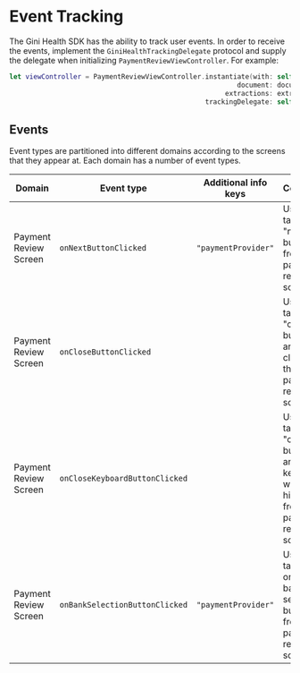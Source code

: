 Event Tracking
=============================

The Gini Health SDK has the ability to track user events. In order to receive the events, implement the `GiniHealthTrackingDelegate` protocol and supply the delegate when initializing `PaymentReviewViewController`. For example:

```swift
let viewController = PaymentReviewViewController.instantiate(with: self.health,
                                                         document: document,
                                                      extractions: extractions,
                                                 trackingDelegate: self)
```

## Events

Event types are partitioned into different domains according to the screens that they appear at. Each domain has a number of event types.

| Domain | Event type | Additional info keys | Comment |
| --- | --- | --- | --- | 
| Payment Review Screen | `onNextButtonClicked` |`"paymentProvider"`| User tapped "next" button from the payment review screen |
| Payment Review Screen | `onCloseButtonClicked` || User tapped "close" button and closed the payment review screen |
| Payment Review Screen | `onCloseKeyboardButtonClicked` || User tapped "close" button and keyboard will be hidden from the payment review screen |
| Payment Review Screen | `onBankSelectionButtonClicked` |`"paymentProvider"`| User tapped on the bank selection button from the payment review screen |
